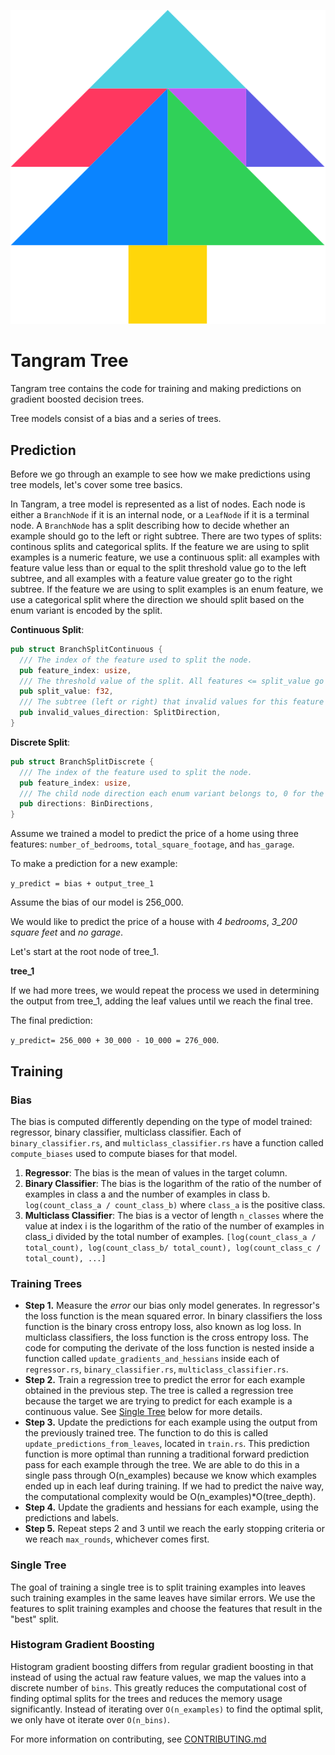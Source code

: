 <p align="center">
  <img src="tree.svg" title="Tree">
</p>

# Tangram Tree

Tangram tree contains the code for training and making predictions on gradient boosted decision trees.

Tree models consist of a bias and a series of trees.

## Prediction

Before we go through an example to see how we make predictions using tree models, let's cover some tree basics.

In Tangram, a tree model is represented as a list of nodes. Each node is either a `BranchNode` if it is an internal node, or a `LeafNode` if it is a terminal node. A `BranchNode` has a split describing how to decide whether an example should go to the left or right subtree. There are two types of splits: continous splits and categorical splits. If the feature we are using to split examples is a numeric feature, we use a continuous split: all examples with feature value less than or equal to the split threshold value go to the left subtree, and all examples with a feature value greater go to the right subtree. If the feature we are using to split examples is an enum feature, we use a categorical split where the direction we should split based on the enum variant is encoded by the split.

**Continuous Split**:

```rust
pub struct BranchSplitContinuous {
  /// The index of the feature used to split the node.
  pub feature_index: usize,
  /// The threshold value of the split. All features <= split_value go to the left subtree and all features  > split_value go to the right.
  pub split_value: f32,
  /// The subtree (left or right) that invalid values for this feature should go to.
  pub invalid_values_direction: SplitDirection,
}
```

**Discrete Split**:

```rust
pub struct BranchSplitDiscrete {
  /// The index of the feature used to split the node.
  pub feature_index: usize,
  /// The child node direction each enum variant belongs to, 0 for the left child and 1 for the right.
  pub directions: BinDirections,
}
```

Assume we trained a model to predict the price of a home using three features: `number_of_bedrooms`, `total_square_footage`, and `has_garage`.

To make a prediction for a new example:

`y_predict = bias + output_tree_1`

Assume the bias of our model is 256_000.

We would like to predict the price of a house with _4 bedrooms_, _3_200 square feet_ and _no garage_.

Let's start at the root node of tree_1.

**tree_1**

If we had more trees, we would repeat the process we used in determining the output from tree_1, adding the leaf values until we reach the final tree.

The final prediction:

`y_predict= 256_000 + 30_000 - 10_000 = 276_000`.

## Training

### Bias

The bias is computed differently depending on the type of model trained: regressor, binary classifier, multiclass classifier. Each of `binary_classifier.rs`, and `multiclass_classifier.rs` have a function called `compute_biases` used to compute biases for that model.

1. **Regressor**: The bias is the mean of values in the target column.
2. **Binary Classifier**: The bias is the logarithm of the ratio of the number of examples in class a and the number of examples in class b. `log(count_class_a / count_class_b)` where `class_a` is the positive class.
3. **Multiclass Classifier**: The bias is a vector of length `n_classes` where the value at index i is the logarithm of the ratio of the number of examples in class_i divided by the total number of examples. `[log(count_class_a / total_count), log(count_class_b/ total_count), log(count_class_c / total_count), ...]`

### Training Trees

- **Step 1.** Measure the _error_ our bias only model generates. In regressor's the loss function is the mean squared error. In binary classifiers the loss function is the binary cross entropy loss, also known as log loss. In multiclass classifiers, the loss function is the cross entropy loss. The code for computing the derivate of the loss function is nested inside a function called `update_gradients_and_hessians` inside each of `regressor.rs`, `binary_classifier.rs`, `multiclass_classifier.rs`.
- **Step 2.** Train a regression tree to predict the error for each example obtained in the previous step. The tree is called a regression tree because the target we are trying to predict for each example is a continuous value. See [Single Tree](single-tree) below for more details.
- **Step 3.** Update the predictions for each example using the output from the previously trained tree. The function to do this is called `update_predictions_from_leaves`, located in `train.rs`. This prediction function is more optimal than running a traditional forward prediction pass for each example through the tree. We are able to do this in a single pass through O(n_examples) because we know which examples ended up in each leaf during training. If we had to predict the naive way, the computational complexity would be O(n_examples)\*O(tree_depth).
- **Step 4.** Update the gradients and hessians for each example, using the predictions and labels.
- **Step 5.** Repeat steps 2 and 3 until we reach the early stopping criteria or we reach `max_rounds`, whichever comes first.

### Single Tree

The goal of training a single tree is to split training examples into leaves such training examples in the same leaves have similar errors. We use the features to split training examples and choose the features that result in the "best" split.

### Histogram Gradient Boosting

Histogram gradient boosting differs from regular gradient boosting in that instead of using the actual raw feature values, we map the values into a discrete number of `bins`. This greatly reduces the computational cost of finding optimal splits for the trees and reduces the memory usage significantly. Instead of iterating over `O(n_examples)` to find the optimal split, we only have ot iterate over `O(n_bins)`.

For more information on contributing, see [CONTRIBUTING.md](CONTRIBUTING.md)
